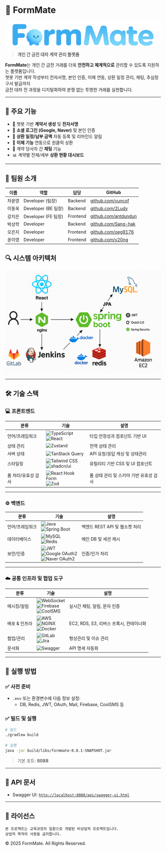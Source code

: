 # 💼 FormMate

<img src="./images/logo.png" alt="FormMate logo" width="600"/>

> **개인 간 금전 대차 계약 관리 플랫폼**

**FormMate**는 개인 간 금전 거래를 더욱 **안전하고 체계적으로** 관리할 수 있도록 지원하는 플랫폼입니다.  
챗봇 기반 계약 작성부터 전자서명, 본인 인증, 이체 연동, 상환 일정 관리, 채팅, 추심청구서 발급까지  
금전 대차 전 과정을 디지털화하여 분쟁 없는 투명한 거래를 실현합니다.

---

## 🚀 주요 기능

- 🤖 챗봇 기반 **계약서 생성** 및 **전자서명**
- 🔐 **소셜 로그인 (Google, Naver)** 및 본인 인증
- 📆 **상환 일정/납부 금액** 자동 등록 및 리마인드 알림
- 💸 **이체 기능** 연동으로 원클릭 상환
- 💬 계약 당사자 간 **채팅** 기능
- 📊 계약별 전체/세부 **상환 현황 대시보드**

---

## 👥 팀원 소개

| 이름   | 역할                | 담당     | GitHub                                               |
| ------ | ------------------- | -------- | ---------------------------------------------------- |
| 차윤영 | Developer (팀장)    | Backend  | [github.com/yuncof](https://github.com/yuncof)       |
| 이동욱 | Developer (BE 팀장) | Backend  | [github.com/2Ludy](https://github.com/2Ludy)         |
| 강지은 | Developer (FE 팀장) | Frontend | [github.com/antdundun](https://github.com/antdundun) |
| 박상학 | Developer           | Backend  | [github.com/Sang-hak](https://github.com/Sang-hak)   |
| 오은지 | Developer           | Frontend | [github.com/oeg9176](https://github.com/oeg9176)     |
| 윤이영 | Developer           | Frontend | [github.com/y20ng](https://github.com/y20ng)         |

## 🔍 시스템 아키텍처

<img src="./images/architecture.png" alt="FormMate Architecture" width="600"/>

---

## 🛠️ 기술 스택

### 💻 프론트엔드

| 분류            | 기술                                                                                                                                                                                                  | 설명                             |
| --------------- | ----------------------------------------------------------------------------------------------------------------------------------------------------------------------------------------------------- | -------------------------------- |
| 언어/프레임워크 | ![TypeScript](https://img.shields.io/badge/TypeScript-3178C6?style=flat&logo=typescript&logoColor=white)<br>![React](https://img.shields.io/badge/React-61DAFB?style=flat&logo=react&logoColor=black) | 타입 안정성과 컴포넌트 기반 UI   |
| 상태 관리       | ![Zustand](https://img.shields.io/badge/Zustand-000000?style=flat&logo=zustand&logoColor=white)                                                                                                       | 전역 상태 관리                   |
| 서버 상태       | ![TanStack Query](https://img.shields.io/badge/TanStack%20Query-FF4154?style=flat&logo=reactquery&logoColor=white)                                                                                    | API 요청/응답 캐싱 및 상태관리   |
| 스타일링        | ![Tailwind CSS](https://img.shields.io/badge/TailwindCSS-06B6D4?style=flat&logo=tailwindcss&logoColor=white)<br>![shadcn/ui](https://img.shields.io/badge/shadcn/ui-000000?style=flat)                | 유틸리티 기반 CSS 및 UI 컴포넌트 |
| 폼 처리/유효성 검사| ![React Hook Form](https://img.shields.io/badge/React_Hook_Form-EC5990?style=flat&logo=reacthookform&logoColor=white)<br>![Zod](https://img.shields.io/badge/Zod-3B82F6?style=flat) | 폼 상태 관리 및 스키마 기반 유효성 검사  |

---

### ⚙️ 백엔드

| 분류            | 기술                                                                                                                                                                                                                                                                                                            | 설명                           |
| --------------- | --------------------------------------------------------------------------------------------------------------------------------------------------------------------------------------------------------------------------------------------------------------------------------------------------------------- | ------------------------------ |
| 언어/프레임워크 | ![Java](https://img.shields.io/badge/Java%2017-007396?style=flat&logo=java&logoColor=white)<br>![Spring Boot](https://img.shields.io/badge/SpringBoot-6DB33F?style=flat&logo=springboot&logoColor=white)                                                                                                        | 백엔드 REST API 및 웹소켓 처리 |
| 데이터베이스    | ![MySQL](https://img.shields.io/badge/MySQL-4479A1?style=flat&logo=mysql&logoColor=white)<br>![Redis](https://img.shields.io/badge/Redis-DC382D?style=flat&logo=redis&logoColor=white)                                                                                                                          | 메인 DB 및 세션 캐시           |
| 보안/인증       | ![JWT](https://img.shields.io/badge/JWT-000000?style=flat&logo=jsonwebtokens&logoColor=white)<br>![Google OAuth2](https://img.shields.io/badge/Google%20OAuth2-4285F4?style=flat&logo=google&logoColor=white)<br>![Naver OAuth2](https://img.shields.io/badge/Naver%20OAuth2-03C75A?style=flat&logoColor=white) | 인증/인가 처리                 |

---

### ☁️ 공통 인프라 및 협업 도구

| 분류          | 기술                                                                                                                                                                                                                                                                                   | 설명                                    |
| ------------- | -------------------------------------------------------------------------------------------------------------------------------------------------------------------------------------------------------------------------------------------------------------------------------------- | --------------------------------------- |
| 메시징/알림   | ![WebSocket](https://img.shields.io/badge/WebSocket-000000?style=flat)<br>![Firebase](https://img.shields.io/badge/Firebase-FFCA28?style=flat&logo=firebase&logoColor=black)<br>![CoolSMS](https://img.shields.io/badge/CoolSMS-00B2FF?style=flat&logoColor=white)                     | 실시간 채팅, 알림, 문자 인증            |
| 배포 & 인프라 | ![AWS](https://img.shields.io/badge/AWS-232F3E?style=flat&logo=amazonaws&logoColor=white)<br>![NGINX](https://img.shields.io/badge/Nginx-009639?style=flat&logo=nginx&logoColor=white)<br>![Docker](https://img.shields.io/badge/Docker-2496ED?style=flat&logo=docker&logoColor=white) | EC2, RDS, S3, 리버스 프록시, 컨테이너화 |
| 협업/관리     | ![GitLab](https://img.shields.io/badge/GitLab-FC6D26?style=flat&logo=gitlab&logoColor=white)<br>![Jira](https://img.shields.io/badge/Jira-0052CC?style=flat&logoColor=white)                                                                                                           | 형상관리 및 이슈 관리                   |
| 문서화        | ![Swagger](https://img.shields.io/badge/Swagger-85EA2D?style=flat&logo=swagger&logoColor=black)                                                                                                                                                                                        | API 명세 자동화                         |

---

## 🧪 실행 방법

### ✅ 사전 준비

- `.env` 또는 환경변수에 다음 정보 설정:
  - DB, Redis, JWT, OAuth, Mail, Firebase, CoolSMS 등

### ✅ 빌드 및 실행

```bash
# 빌드
./gradlew build

# 실행
java -jar build/libs/formmate-0.0.1-SNAPSHOT.jar
```

> 기본 포트: **8088**

---

## 📘 API 문서

- Swagger UI: [`http://localhost:8088/api/swagger-ui.html`](http://localhost:8088/api/swagger-ui.html)

---

## 📄 라이선스

```
본 프로젝트는 교육과정의 일환으로 개발된 비상업적 프로젝트입니다.
상업적 목적의 사용을 금지합니다.
```

© 2025 FormMate. All Rights Reserved.
